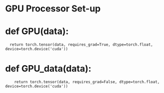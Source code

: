 # GPU Processor Set-up


# def GPU(data):
  ``` 
    return torch.tensor(data, requires_grad=True, dtype=torch.float, device=torch.device('cuda'))
```
# def GPU_data(data):
```  
    return torch.tensor(data, requires_grad=False, dtype=torch.float, device=torch.device('cuda'))
